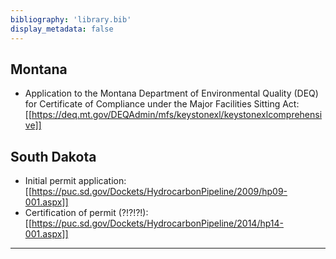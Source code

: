 ```yaml
---
bibliography: 'library.bib'
display_metadata: false
---
```


## Montana

* Application to the Montana Department of Environmental Quality (DEQ) for Certificate of Compliance under the Major Facilities Sitting Act: [[https://deq.mt.gov/DEQAdmin/mfs/keystonexl/keystonexlcomprehensive]]

## South Dakota

* Initial permit application: [[https://puc.sd.gov/Dockets/HydrocarbonPipeline/2009/hp09-001.aspx]]
* Certification of permit (?!?!?!): [[https://puc.sd.gov/Dockets/HydrocarbonPipeline/2014/hp14-001.aspx]]

---